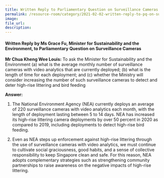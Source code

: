 ```yaml
---  
title: Written Reply to Parliamentary Question on Surveillance Cameras by Ms Grace Fu, Minister for Sustainability and the Environment
permalink: /resource-room/category/2021-02-02-written-reply-to-pq-on-surveillance-cameras/
image:  
file_url:  
description:  
---  
```


#### Written Reply by Ms Grace Fu, Minister for Sustainability and the Environment, to Parliamentary Question on Surveillance Cameras

**Mr Chua Kheng Wee Louis:** To ask the Minister for Sustainability and the Environment (a) what is the average monthly number of surveillance cameras with video analytics that are currently deployed; (b) what is the length of time for each deployment; and (c) whether the Ministry will consider increasing the number of such surveillance cameras to detect and deter high-rise littering and bird feeding

**Answer:**

1.  The National Environment Agency (NEA) currently deploys an average of 220 surveillance cameras with video analytics each month, with the length of deployment lasting between 5 to 14 days. NEA has increased its high-rise littering camera deployments by over 50 percent in 2020 as compared to 2019, including deployments to detect high-rise bird feeding. 

2.	Even as NEA steps up enforcement against high-rise littering through the use of surveillance cameras with video analytics, we must continue to cultivate social graciousness, good habits, and a sense of collective responsibility to keep Singapore clean and safe. For this reason, NEA adopts complementary strategies such as strengthening community partnerships to raise awareness on the negative impacts of high-rise littering.



